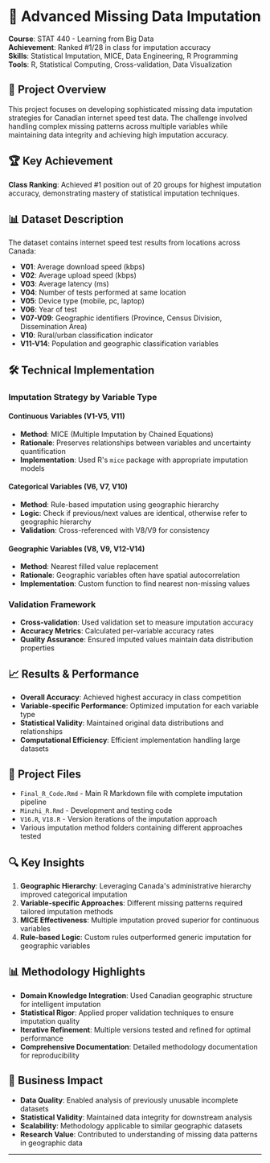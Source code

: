 # 🔧 Advanced Missing Data Imputation

**Course**: STAT 440 - Learning from Big Data  
**Achievement**: Ranked #1/28 in class for imputation accuracy  
**Skills**: Statistical Imputation, MICE, Data Engineering, R Programming  
**Tools**: R, Statistical Computing, Cross-validation, Data Visualization

## 🎯 Project Overview

This project focuses on developing sophisticated missing data imputation strategies for Canadian internet speed test data. The challenge involved handling complex missing patterns across multiple variables while maintaining data integrity and achieving high imputation accuracy.

## 🏆 Key Achievement

**Class Ranking**: Achieved #1 position out of 20 groups for highest imputation accuracy, demonstrating mastery of statistical imputation techniques.

## 📊 Dataset Description

The dataset contains internet speed test results from locations across Canada:

- **V01**: Average download speed (kbps)
- **V02**: Average upload speed (kbps)  
- **V03**: Average latency (ms)
- **V04**: Number of tests performed at same location
- **V05**: Device type (mobile, pc, laptop)
- **V06**: Year of test
- **V07-V09**: Geographic identifiers (Province, Census Division, Dissemination Area)
- **V10**: Rural/urban classification indicator
- **V11-V14**: Population and geographic classification variables

## 🛠️ Technical Implementation

### Imputation Strategy by Variable Type

#### Continuous Variables (V1-V5, V11)

- **Method**: MICE (Multiple Imputation by Chained Equations)
- **Rationale**: Preserves relationships between variables and uncertainty quantification
- **Implementation**: Used R's `mice` package with appropriate imputation models

#### Categorical Variables (V6, V7, V10)

- **Method**: Rule-based imputation using geographic hierarchy
- **Logic**: Check if previous/next values are identical, otherwise refer to geographic hierarchy
- **Validation**: Cross-referenced with V8/V9 for consistency

#### Geographic Variables (V8, V9, V12-V14)

- **Method**: Nearest filled value replacement
- **Rationale**: Geographic variables often have spatial autocorrelation
- **Implementation**: Custom function to find nearest non-missing values

### Validation Framework

- **Cross-validation**: Used validation set to measure imputation accuracy
- **Accuracy Metrics**: Calculated per-variable accuracy rates
- **Quality Assurance**: Ensured imputed values maintain data distribution properties

## 📈 Results & Performance

- **Overall Accuracy**: Achieved highest accuracy in class competition
- **Variable-specific Performance**: Optimized imputation for each variable type
- **Statistical Validity**: Maintained original data distributions and relationships
- **Computational Efficiency**: Efficient implementation handling large datasets

## 📁 Project Files

- `Final_R_Code.Rmd` - Main R Markdown file with complete imputation pipeline
- `Minzhi_R.Rmd` - Development and testing code
- `V16.R`, `V18.R` - Version iterations of the imputation approach
- Various imputation method folders containing different approaches tested

## 🔍 Key Insights

1. **Geographic Hierarchy**: Leveraging Canada's administrative hierarchy improved categorical imputation
2. **Variable-specific Approaches**: Different missing patterns required tailored imputation methods
3. **MICE Effectiveness**: Multiple imputation proved superior for continuous variables
4. **Rule-based Logic**: Custom rules outperformed generic imputation for geographic variables

## 📊 Methodology Highlights

- **Domain Knowledge Integration**: Used Canadian geographic structure for intelligent imputation
- **Statistical Rigor**: Applied proper validation techniques to ensure imputation quality
- **Iterative Refinement**: Multiple versions tested and refined for optimal performance
- **Comprehensive Documentation**: Detailed methodology documentation for reproducibility

## 🎯 Business Impact

- **Data Quality**: Enabled analysis of previously unusable incomplete datasets
- **Statistical Validity**: Maintained data integrity for downstream analysis
- **Scalability**: Methodology applicable to similar geographic datasets
- **Research Value**: Contributed to understanding of missing data patterns in geographic data

---
